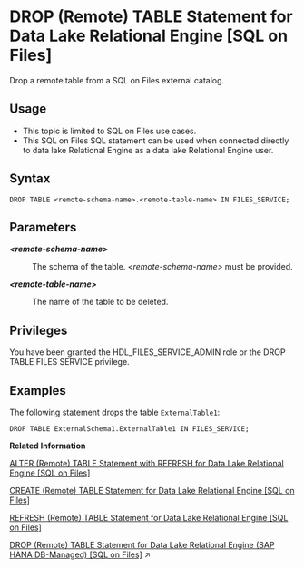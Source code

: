<!-- loiof81d073adf494841b1f7ece9ed0e7266 -->

# DROP \(Remote\) TABLE Statement for Data Lake Relational Engine \[SQL on Files\]

Drop a remote table from a SQL on Files external catalog.



<a name="loiof81d073adf494841b1f7ece9ed0e7266__section_fry_b3b_nqb"/>

## Usage

-   This topic is limited to SQL on Files use cases.
-   This SQL on Files SQL statement can be used when connected directly to data lake Relational Engine as a data lake Relational Engine user.



<a name="loiof81d073adf494841b1f7ece9ed0e7266__DT_syntax"/>

## Syntax

```
DROP TABLE <remote-schema-name>.<remote-table-name> IN FILES_SERVICE;
```



<a name="loiof81d073adf494841b1f7ece9ed0e7266__DT_parameters"/>

## Parameters


<dl>
<dt><b>

*<remote-schema-name\>*

</b></dt>
<dd>

The schema of the table. *<remote-schema-name\>* must be provided.



</dd><dt><b>

*<remote-table-name\>*

</b></dt>
<dd>

The name of the table to be deleted.



</dd>
</dl>



## Privileges

You have been granted the HDL\_FILES\_SERVICE\_ADMIN role or the DROP TABLE FILES SERVICE privilege.



<a name="loiof81d073adf494841b1f7ece9ed0e7266__DT_example"/>

## Examples

The following statement drops the table `ExternalTable1`:

```
DROP TABLE ExternalSchema1.ExternalTable1 IN FILES_SERVICE;
```

**Related Information**  


[ALTER \(Remote\) TABLE Statement with REFRESH for Data Lake Relational Engine \[SQL on Files\]](alter-remote-table-statement-with-refresh-for-data-lake-relational-engine-sql-on-files-ae56450.md "Alter the refresh mode of a table.")

[CREATE \(Remote\) TABLE Statement for Data Lake Relational Engine \[SQL on Files\]](create-remote-table-statement-for-data-lake-relational-engine-sql-on-files-beffc07.md "Create a remote table managed by SQL on Files.")

[REFRESH \(Remote\) TABLE Statement for Data Lake Relational Engine \[SQL on Files\]](refresh-remote-table-statement-for-data-lake-relational-engine-sql-on-files-e275657.md "Update the current list of data source files for a SQL on Files remote table by performing a directory scan on all current data sources attached to this remote table.")

[DROP (Remote) TABLE Statement for Data Lake Relational Engine (SAP HANA DB-Managed) \[SQL on Files\]](https://help.sap.com/viewer/a898e08b84f21015969fa437e89860c8/2024_3_QRC/en-US/ca1e55df6c6f4e0aa381832e5504a4b9.html "Drop a remote table from a SQL on Files external catalog.") :arrow_upper_right:

